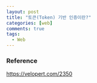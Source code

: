 ```yaml
---
layout: post
title: "토큰(Token) 기반 인증이란?"
categories: [web]
comments: true
tags:
  - Web
---
```


### Reference 
<https://velopert.com/2350>